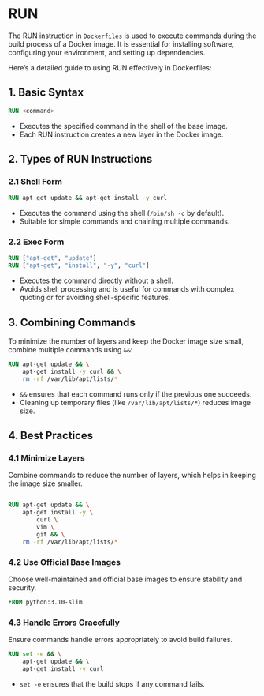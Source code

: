# RUN

The RUN instruction in `Dockerfiles` is used to execute commands during the build process of a Docker image. It is essential for installing software, configuring your environment, and setting up dependencies.

Here’s a detailed guide to using RUN effectively in Dockerfiles:

## 1. Basic Syntax

```Dockerfile
RUN <command>
```

- Executes the specified command in the shell of the base image.
- Each RUN instruction creates a new layer in the Docker image.

## 2. Types of RUN Instructions

### 2.1 Shell Form

```Dockerfile
RUN apt-get update && apt-get install -y curl
```

- Executes the command using the shell (`/bin/sh -c` by default).
- Suitable for simple commands and chaining multiple commands.

### 2.2 Exec Form

```Dockerfile
RUN ["apt-get", "update"]
RUN ["apt-get", "install", "-y", "curl"]
```

- Executes the command directly without a shell.
- Avoids shell processing and is useful for commands with complex quoting or for avoiding shell-specific features.

## 3. Combining Commands

To minimize the number of layers and keep the Docker image size small, combine multiple commands using `&&`:

```Dockerfile
RUN apt-get update && \
    apt-get install -y curl && \
    rm -rf /var/lib/apt/lists/*
```

- `&&` ensures that each command runs only if the previous one succeeds.
- Cleaning up temporary files (like `/var/lib/apt/lists/*`) reduces image size.

## 4. Best Practices

### 4.1 Minimize Layers

Combine commands to reduce the number of layers, which helps in keeping the image size smaller.

```Dockerfile

RUN apt-get update && \
    apt-get install -y \
        curl \
        vim \
        git && \
    rm -rf /var/lib/apt/lists/*
```

### 4.2 Use Official Base Images

Choose well-maintained and official base images to ensure stability and security.

```Dockerfile
FROM python:3.10-slim
```

### 4.3 Handle Errors Gracefully

Ensure commands handle errors appropriately to avoid build failures.

```Dockerfile
RUN set -e && \
    apt-get update && \
    apt-get install -y curl
```

- `set -e` ensures that the build stops if any command fails.